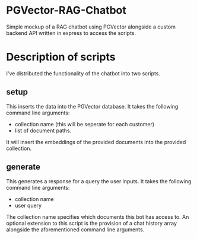 # PGVector-RAG-Chatbot

Simple mockup of a RAG chatbot using PGVector alongside a custom backend API written in express to access the scripts.

# Description of scripts

I've distributed the functionality of the chatbot into two scripts.

## setup

This inserts the data into the PGVector database. It takes the following command line arguments:

<ul>
    <li>collection name (this will be seperate for each customer)</li>
    <li>list of document paths.</li>
</ul>
It will insert the embeddings of the provided documents into the provided collection.

## generate

This generates a response for a query the user inputs. It takes the following command line arguments:

<ul>
    <li>collection name</li>
    <li>user query</li>
</ul>
The collection name specifies which documents this bot has access to.
An optional extension to this script is the provision of a chat history array alongside the aforementioned command line arguments.
